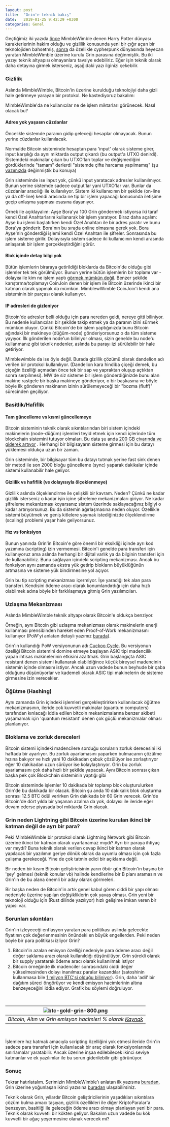 ```yaml
---
layout: post
title:  "Grin'e teknik bakış"
date:   2019-01-25 9:42:29 +0300
categories: Genel
---
```


Geçtiğimiz iki yazıda [önce](https://ademimerkezi.com/genel/2019/01/23/miblewimble-aranan-mahremiyet-buyusu-mu.html) MimbleWimble denen Harry Potter dünyası karakterlerinin hakim olduğu ve gizlilik konusunda yeni bir çığır açan bir teknolojiden bahsetmiş, [sonra](https://ademimerkezi.com/genel/2019/01/24/gelecegin-odeme-araci-grin-mi-olacak.html) da özellikle cypherpunk dünyasında heyecan yaratan MimbleWimble üzerine kurulu Grin parasına değinmiştik.  Bu iki yazıyı teknik altyapısı olmayanlara tavsiye edebiliriz. Eğer işin teknik olarak daha detayına girmek isterseniz, aşağıdaki yazı ilginizi çekebilir. 

### Gizlilik

Aslında MimbleWimble, Bitcoin'in üzerine kurulduğu teknolojiyi daha gizli hale getirmeye yarayan bir protokol. Ne kastediyoruz bakalım: 

MimbleWimble'da ne kullanıcılar ne de işlem miktarları görünecek. Nasıl olacak bu? 

#### Adres yok yaşasın cüzdanlar

Öncelikle sistemde paranın gidip geleceği hesaplar olmayacak. Bunun yerine cüzdanlar kullanılacak. 

Normalde Bitcoin sisteminde hesaptan para 'input' olarak sisteme girer, input karşılığı da aynı miktarda output çıkardı (bu output'a UTXO denirdi). Sistemdeki makinalar çıkan bu UTXO'ları toplar ve değişmediğini gördüklerinde "tamam" derlerdi "sistemde çifte harcama yapılmamış" (şu [yazımızda](https://ademimerkezi.com/genel/2018/11/30/bitcoin-islemi-nasil-gerceklesiyor.html) değinmiştik bu konuya)

Grin sisteminde ise input yok, çünkü input yaratacak adresler kullanılmıyor. Bunun yerine sistemde sadece output'lar yani UTXO'lar var. Bunlar da cüzdanlar aracılığı ile kullanılıyor. Sistem iki kullanıcının bir şekilde (on-line ya da off-line) kendi arasında ne tip bir işlem yapacağı konusunda iletişime geçip anlaşma yapması esasına dayanıyor. 

Örnek ile açıklayalım: Ayşe Bora'ya 100 Grin göndermek istiyorsa iki taraf kendi Özel Anahtarlarını kullanarak bir işlem yaratıyor. Biraz daha açalım: Ayşe bu işlemi başlatırken kendi Özel Anahtarı ile bir adres yaratır ve bunu Bora'ya gönderir. Bora'nın bu sırada online olmasına gerek yok. Bora Ayşe'nin gönderdiği işlemi kendi Özel Anahtarı ile şifreler. Sonrasında bu işlem sisteme girilir. Dolayısıyla sistem sadece iki kullanıcının kendi arasında anlaşarak bir işlem gerçekleştirdiğini görür. 

#### Blok içinde detay bilgi yok

Bütün işlemlerin biraraya getirildiği bloklarda da Bitcoin'de olduğu gibi işlemler tek tek görülmüyor. Bunun yerine bütün işlemlerin bir toplamı var - dolayısı ile kim ne işlem yaptı [görmek mümkün değil](https://blockonomi.com/grin-mimblewimble/). Benzer şekilde karıştırma/toplamayı CoinJoin denen bir işlem ile Bitcoin üzerinde ikinci bir katman olarak yapmak da mümkün. MimblewWimble CoinJoin'i kendi ana sisteminin bir parçası olarak kullanıyor.  

#### IP adresleri de gizleniyor

Bitcoin'de adresler belli olduğu için para nereden geldi, nereye gitti biliniyor. Bu nedenle kullanıcıları bir şekilde takip etmek ya da paranın izini sürmek mümkün oluyor. Çünkü Bitcoin'de bir işlem yaptığınızda bunu Bitcoin ağındaki bir makineye (düğüm-node) gönderiyorsunuz o da tüm sisteme yayıyor. İlk gönderilen node'un biliniyor olması, sizin genelde bu node'u kullanmanız gibi teknik nedenler, aslında bu parayı izi sürülebilir bir hale getiriyor.  

Mimblewimble da ise öyle değil. Burada gizlilik çözümü olarak dandelion adı verilen bir protokol kullanılıyor. (Dandelion kara hindiba çiçeği demek, bu çiçeğin özelliği açmadan önce tek bir sap ve yapraktan oluşup açtıktan sonra serpilmesi). MW'de siz sisteme bir işlem gönderdiğinizde bunu alan makine rastgele bir başka makineye gönderiyor, o bir başkasına ve böyle böyle ilk gönderen makinanın izinin sürülemeyeceği bir "bozma (fluff)" sürecinden geçiliyor. 


### Basitlik/Hafiflik

#### Tam güncelleme vs kısmi güncellemeye

Bitcoin sisteminin teknik olarak sıkıntılarından biri sistem içindeki makinelerin (node-düğüm) işlemleri teyid etmek için kendi içlerinde tüm blockchain sistemini tutuyor olmaları. Bu data şu anda [200 GB civarında ve giderek artıyor](https://www.blockchain.com/en/charts/blocks-size) . Herhangi bir bilgisayarın sisteme girmesi için bu datayı yüklemesi oldukça uzun bir zaman. 

Grin sisteminde, bir bilgisayar tüm bu datayı tutmak yerine fast sink denen bir metod ile son 2000 bloğu güncelleme (sync) yaparak dakikalar içinde sistemi kullanabilir hale geliyor. 

#### Gizlilik vs hafiflik (ve dolayısıyla ölçeklenmeye)

Gizlilik aslında ölçeklendirme ile çelişkili bir kavram. Neden? Çünkü ne kadar gizlilik isterseniz o kadar işin içine şifreleme mekanizmaları giriyor. Ne kadar şifreleme mekanizması koyarsanız sistem üzerinde saklayacağınız bilgiyi o kadar artırıyorsunuz. Bu da sistemin ağırlaşmasına neden oluyor. Özellikle sistemi büyütmek ve geniş kitlelere yaymak istediğinizde ölçeklendirme (scaling) problemi yaşar hale geliyorsunuz. 

#### Hız vs fonksiyon

Bunun yanında Grin'in Bitcoin'e göre önemli bir eksikliği içinde ayrı kod yazımına (scripting) izin vermemesi. Bitcoin'i genelde para transferi için kullanıyoruz ama aslında herhangi bir dijital varlık ya da bilginin transferi için de kullanabiliriz. Bunu sağlayan içindeki scripting mekanizması. Ancak bu fonksiyon aynı zamanda ekstra yük getirip blokların büyüklüğünün artmasına ve sisteme yük bindirmesine yol açıyor. 

Grin bu tip scripting mekanizması içermiyor. İşe yaradığı tek alan para transferi. Kendisini ödeme aracı olarak konumlandırdığı için daha hızlı olabilmek adına böyle bir farklılaşmaya gitmiş Grin yazılımcıları. 

### Uzlaşma Mekanizması

Aslında MimbleWimble teknik altyapı olarak Bitcoin'e oldukça benziyor. 

Örneğin, aynı Bitcoin gibi uzlaşma mekanizması olarak makinelerin enerji kullanması prensibinden hareket eden Proof-of-Work mekanizmasını kullanıyor (PoW'yi anlatan detaylı yazımız [burada](https://ademimerkezi.com/genel/2018/11/01/Bitcoin-uzlasmasi-proof-of-work.html)). 

Grin'in kullandığı PoW versiyonunun adı [Cuckoo Cycle](https://medium.com/codechain/cuckoo-cycle-c337e30c6c99). Bu versiyonun özelliği Bitcoin sistemini domine etmeye başlayan ASIC tipi madencilik yapan ihtisas makinelerinin etkisini azaltmak. Grin başlangıçta ASIC resistant denen sistemi kullanarak olabildiğince küçük bireysel madencinin sistemin içinde olmasını istiyor. Ancak uzun vadede bunun beyhude bir çaba olduğunu düşünüyorlar ve kademeli olarak ASIC tipi makinelerin de sisteme girmesine izin verecekler. 

### Öğütme (Hashing)

Aynı zamanda Grin içindeki işlemleri gerçekleştirirken kullanılacak öğütme mekanizmasının, ileride çok kuvvetli makinalar (quantum computers) tarafından kırılacağı iddia edilen bitcoin mekanizmalarına benzer akibeti yaşamamak için 'quantum resistant' denen çok güçlü mekanizmalar olması planlanıyor. 


### Bloklama ve zorluk dereceleri

Bitcoin sistemi içindeki madencilere sorduğu soruların zorluk derecesini iki haftada bir ayarlıyor. Bu zorluk ayarlamasını yaparken bulmacanın çözülme hızına bakıyor ve hızlı yani 10 dakikadan çabuk çözülüyor ise zorlaştırıyor eğer 10 dakikadan uzun sürüyor ise kolaylaştırıyor. Grin bu zorluk ayarlamasını çok daha hızlı bir şekilde yapacak. Aynı Bitcoin sonrası çıkan başka pek çok Blockchain sisteminin yaptığı gibi 

Bitcoin sisteminde işlemler 10 dakikada bir toplanıp blok oluşturulurken Grin'de bu dakikada bir olacak. Bitcoin şu anda 10 dakikalık blok oluşturma sonrası 12.5 BTC ödül verirken Grin dakikada bir 60 Grin verecek. Grin'de Bitcoin'de dört yılda bir yaşanan azalma da yok, dolayısı ile ileride eğer devam ederse piyasada bol miktarda Grin olacak. 

### Grin neden Lightning gibi Bitcoin üzerine kurulan ikinci bir katman değil de ayrı bir para?

Peki MimbleWimble bir protokol olarak Lightning Network gibi Bitcoin üzerine ikinci bir katman olarak uyarlanamaz mıydı? Ayrı bir paraya ihtiyaç var mıydı? Buna teknik olarak verilen cevap ikinci bir katman olarak yapılacak bir yazılımın geriye dönük olarak da uyumlu olması için çok fazla çalışma gerekeceği. Yine de çok tatmin edici bir açıklama değil. 

Bir neden bir kısım Bitcoin geliştiricisinin yarın öbür gün Bitcoin'in başına bir 'şey' gelmesi (teknik konular vb) halinde kendilerine bir B planı aramasın ve Grin'in de bu alana önemli bir aday olarak görmeleri. 

Bir başka neden de Bitcoin'in artık genel kabul gören ciddi bir yapı olması nedeniyle üzerine yapılan değişikliklerin çok yavaş olması. Grin yeni bir teknoloji olduğu için (Rust dilinde yazılıyor) hızlı gelişime imkan veren bir yapısı var. 

### Sorunları sıkıntıları

Grin'in izleyeceği enflasyon yaratan para politikası aslında gelecekte fiyatının çok değerlenmesinin önündeki en büyük engellerden. Peki neden böyle bir para politikası izliyor Grin?

1. Bitcoin'in azalan emisyon özelliği nedeniyle para ödeme aracı değil değer saklama aracı olarak kullanıldığı düşünülüyor. Grin sürekli olarak bir supply yaratarak ödeme aracı olarak kullanılmak istiyor
2. Bitcoin örneğinde ilk madenciler sonrasındaki ciddi değer yükselmesinden dolayı inanılmaz paralar kazandılar (satoshinin kullanmasa bile [1 milyon BTC'si olduğu biliniyor](http://time.com/money/5002378/bitcoin-creator-nakamoto-billionaire/)). Grin, daha 'adil' bir dağıtım süreci öngörüyor ve kendi emisyon hacimlerinin altına benzeyeceğini iddia ediyor. Grafik bu söylemi doğruluyor. 

&nbsp;

| ![btc-gold-grin-800.png](/assets/btc-gold-grin-800.png) | 
|:--:| 
| *Bitcoin, Altın ve Grin emisyon hacimleri % olarak [Kaynak](https://plot.ly/~Bobby_Digital/1/#/)* |

&nbsp;

İşlemlere hız katmak amacıyla scripting özelliğini yok etmesi ileride Grin'in sadece para transferi için kullanılacak bir araç olarak fonksiyonlarında sınırlamalar yaratabilir. Ancak üzerine inşaa edilebilecek ikinci seviye katmanlar ve ek yazılımlar ile bu sorun giderilebilir gibi görünüyor. 


### Sonuç

Tekrar hatırlatalım. Serimizin MimbleWimble'ı anlatan ilk yazısına [buradan](https://ademimerkezi.com/genel/2019/01/23/miblewimble-aranan-mahremiyet-buyusu-mu.html), Grin üzerine yoğunlaşan ikinci yazısına [buradan](https://ademimerkezi.com/genel/2019/01/24/gelecegin-odeme-araci-grin-mi-olacak.html) ulaşabilirsiniz. 

Teknik olarak Grin, yıllardır Bitcoin geliştiricilerinin yaşadıkları sıkıntılara çözüm bulma amacı taşıyan, gizlilik özellikleri ile diğer KriptoParalar'a benzeyen, basitliği ile geleceğin ödeme aracı olmayı planlayan yeni bir para. Teknik olarak kuvvetli bir kökten geliyor. Bakalım uzun vadede bu kök kuvvetli bir ağaç yeşermesine olanak verecek mi?
